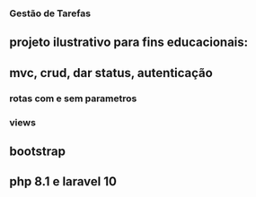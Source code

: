 ### Gestão de Tarefas

## projeto ilustrativo para fins educacionais:

## mvc, crud, dar status, autenticação

### rotas com e sem parametros
#### 
### views

####
## bootstrap
## php 8.1 e laravel 10